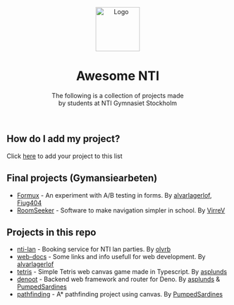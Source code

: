 <p align="center">
    <img src="logo.jpeg" alt="Logo" width="100px"/>
</p>
<h1 align="center">Awesome NTI</h1>
<p align="center">The following is a collection of projects made <br/> by students at NTI Gymnasiet Stockholm</p>

<br/>

## How do I add my project?
Click [here](https://github.com/nti-stockholm/awesome-nti-stockholm/issues/new?assignees=alvarlagerlof&labels=new+project&template=new-project.md&title=I+want+to+add+my+project+to+the+list) to add your project to this list

## Final projects (Gymansiearbeten)
- [Formux](https://github.com/formux-dev/info) - An experiment with A/B testing in forms. By [alvarlagerlof](https://github.com/alvarlagerlof), [Fiug404](https://github.com/Figu404)
- [RoomSeeker](https://github.com/VirreV/RoomSeeker) - Software to make navigation simpler in school. By [VirreV](https://github.com/VirreV)

## Projects in this repo
- [nti-lan](https://github.com/olvrb/nti-lan) - Booking service for NTI lan parties. By [olvrb](https://github.com/olvrb)
- [web-docs](https://github.com/nti-stockholm/web-docs) - Some links and info usefull for web development. By [alvarlagerlof](https://github.com/alvarlagerlof)
- [tetris](https://github.com/asplunds/tetris) - Simple Tetris web canvas game made in Typescript. By [asplunds](https://github.com/asplunds)
- [denoot](https://github.com/Denoot/denoot) - Backend web framework and router for Deno. By [asplunds](https://github.com/asplunds) & [PumpedSardines](https://github.com/PumpedSardines)
- [pathfinding](https://github.com/PumpedSardines/pathfinding) - A* pathfinding project using canvas. By [PumpedSardines](https://github.com/PumpedSardines)
